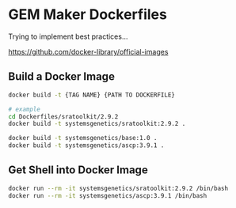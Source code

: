 # GEM Maker Dockerfiles

Trying to implement best practices...

https://github.com/docker-library/official-images

## Build a Docker Image

```bash
docker build -t {TAG NAME} {PATH TO DOCKERFILE}

# example
cd Dockerfiles/sratoolkit/2.9.2
docker build -t systemsgenetics/sratoolkit:2.9.2 .

docker build -t systemsgenetics/base:1.0 .
docker build -t systemsgenetics/ascp:3.9.1 .

```

## Get Shell into Docker Image

```bash
docker run --rm -it systemsgenetics/sratoolkit:2.9.2 /bin/bash
docker run --rm -it systemsgenetics/ascp:3.9.1 /bin/bash

```
